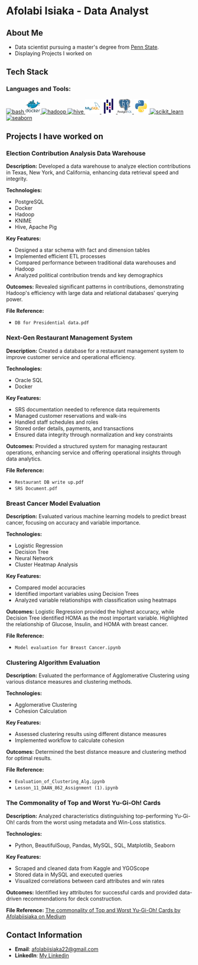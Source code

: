 # Afolabi Isiaka - Data Analyst 

## About Me 
- Data scientist pursuing a master's degree from [Penn State](https://www.worldcampus.psu.edu/degrees-and-certificates/penn-state-online-data-analytics-masters-degree). 
- Displaying Projects I worked on


## Tech Stack 

<h3 align="left">Languages and Tools:</h3>
<p align="left"> <a href="https://www.gnu.org/software/bash/" target="_blank" rel="noreferrer"> <img src="https://www.vectorlogo.zone/logos/gnu_bash/gnu_bash-icon.svg" alt="bash" width="40" height="40"/> </a> 
  <a href="https://www.docker.com/" target="_blank" rel="noreferrer"> <img src="https://raw.githubusercontent.com/devicons/devicon/master/icons/docker/docker-original-wordmark.svg" alt="docker" width="40" height="40"/> </a> <a href="https://hadoop.apache.org/" target="_blank" rel="noreferrer"> <img src="https://www.vectorlogo.zone/logos/apache_hadoop/apache_hadoop-icon.svg" alt="hadoop" width="40" height="40"/> </a> <a href="https://hive.apache.org/" target="_blank" rel="noreferrer"> <img src="https://www.vectorlogo.zone/logos/apache_hive/apache_hive-icon.svg" alt="hive" width="40" height="40"/> </a> <a href="https://www.mysql.com/" target="_blank" rel="noreferrer"> <img src="https://raw.githubusercontent.com/devicons/devicon/master/icons/mysql/mysql-original-wordmark.svg" alt="mysql" width="40" height="40"/> </a> <a href="https://pandas.pydata.org/" target="_blank" rel="noreferrer"> <img src="https://raw.githubusercontent.com/devicons/devicon/2ae2a900d2f041da66e950e4d48052658d850630/icons/pandas/pandas-original.svg" alt="pandas" width="40" height="40"/> </a> <a href="https://www.postgresql.org" target="_blank" rel="noreferrer"> <img src="https://raw.githubusercontent.com/devicons/devicon/master/icons/postgresql/postgresql-original-wordmark.svg" alt="postgresql" width="40" height="40"/> </a> <a href="https://www.python.org" target="_blank" rel="noreferrer"> <img src="https://raw.githubusercontent.com/devicons/devicon/master/icons/python/python-original.svg" alt="python" width="40" height="40"/> </a> <a href="https://scikit-learn.org/" target="_blank" rel="noreferrer"> <img src="https://upload.wikimedia.org/wikipedia/commons/0/05/Scikit_learn_logo_small.svg" alt="scikit_learn" width="40" height="40"/> </a> <a href="https://seaborn.pydata.org/" target="_blank" rel="noreferrer"> <img src="https://seaborn.pydata.org/_images/logo-mark-lightbg.svg" alt="seaborn" width="40" height="40"/> </a> </p>

## Projects I have worked on
### Election Contribution Analysis Data Warehouse

**Description:**
Developed a data warehouse to analyze election contributions in Texas, New York, and California, enhancing data retrieval speed and integrity.

**Technologies:**
- PostgreSQL
- Docker
- Hadoop
- KNIME
- Hive, Apache Pig

**Key Features:**
- Designed a star schema with fact and dimension tables
- Implemented efficient ETL processes
- Compared performance between traditional data warehouses and Hadoop
- Analyzed political contribution trends and key demographics

**Outcomes:**
Revealed significant patterns in contributions, demonstrating Hadoop's efficiency with large data and relational databases' querying power.

**File Reference:**
- `DB for Presidential data.pdf`

### Next-Gen Restaurant Management System

**Description:**
Created a database for a restaurant management system to improve customer service and operational efficiency.

**Technologies:**
- Oracle SQL
- Docker

**Key Features:**
- SRS documentation needed to reference data requirements
- Managed customer reservations and walk-ins
- Handled staff schedules and roles
- Stored order details, payments, and transactions
- Ensured data integrity through normalization and key constraints

**Outcomes:**
Provided a structured system for managing restaurant operations, enhancing service and offering operational insights through data analytics.

**File Reference:**
- `Restaurant DB write up.pdf`
- `SRS Document.pdf`

### Breast Cancer Model Evaluation

**Description:**
Evaluated various machine learning models to predict breast cancer, focusing on accuracy and variable importance.

**Technologies:**
- Logistic Regression
- Decision Tree
- Neural Network
- Cluster Heatmap Analysis

**Key Features:**
- Compared model accuracies
- Identified important variables using Decision Trees
- Analyzed variable relationships with classification using heatmaps

**Outcomes:**
Logistic Regression provided the highest accuracy, while Decision Tree identified HOMA as the most important variable. Highlighted the relationship of Glucose, Insulin, and HOMA with breast cancer.

**File Reference:**
- `Model evaluation for Breast Cancer.ipynb`

### Clustering Algorithm Evaluation

**Description:**
Evaluated the performance of Agglomerative Clustering using various distance measures and clustering methods.

**Technologies:**
- Agglomerative Clustering
- Cohesion Calculation

**Key Features:**
- Assessed clustering results using different distance measures
- Implemented workflow to calculate cohesion

**Outcomes:**
Determined the best distance measure and clustering method for optimal results.

**File Reference:**
- `Evaluation_of_Clustering_Alg.ipynb`
- `Lesson_11_DAAN_862_Assignment (1).ipynb`
  
### The Commonality of Top and Worst Yu-Gi-Oh! Cards

**Description:**
Analyzed characteristics distinguishing top-performing Yu-Gi-Oh! cards from the worst using metadata and Win-Loss statistics.

**Technologies:**
- Python, BeautifulSoup, Pandas, MySQL, SQL, Matplotlib, Seaborn

**Key Features:**
- Scraped and cleaned data from Kaggle and YGOScope
- Stored data in MySQL and executed queries
- Visualized correlations between card attributes and win rates

**Outcomes:**
Identified key attributes for successful cards and provided data-driven recommendations for deck construction.

**File Reference:**
[The commonality of Top and Worst Yu-Gi-Oh! Cards by Afolabiisiaka on Medium](https://medium.com/@afolabiisiaka22/the-commonality-of-top-and-worst-yu-gi-oh-cards-7c13ebb74d9b)
## Contact Information
- **Email**: [afolabiisiaka22@gmail.com](mailto:afolabiisiaka22@gmail.com)
- **LinkedIn**: [My Linkedin](https://www.linkedin.com/in/afolabi-isiaka-7674021a4/)
